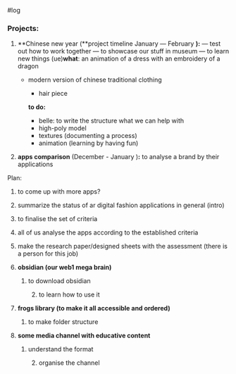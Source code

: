 #log
### Projects:

1. **Chinese new year (**project timeline January — February **):** — test out how to work together — to showcase our stuff in museum — to learn new things (ue)**what**: an animation of a dress with an embroidery of a dragon
    
    - modern version of chinese traditional clothing
        
        - hair piece
        
        **to do:**
        
        - belle: to write the structure what we can help with
        - high-poly model
        - textures (documenting a process)
        - animation (learning by having fun)
        
2. **apps comparison** (December - January )**:** to analyse a brand by their applications

Plan:

1. to come up with more apps?
2. summarize the status of ar digital fashion applications in general (intro)
3. to finalise the set of criteria
4. all of us analyse the apps according to the established criteria
5. make the research paper/designed sheets with the assessment (there is a person for this job)

1. **obsidian (our web1 mega brain)**
    
    1. to download obsidian
        
        2. to learn how to use it
        
    
2. **frogs library (to make it all accessible and ordered)**
    
    1. to make folder structure
    
3. **some media channel with educative content**
    
    1. understand the format  
        
        2. organise the channel